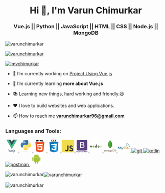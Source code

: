   <!--                                               Hi there 👋, I'm Varun Chimurkar! 
- 🔭 I’m currently working on Project Using Vue.js 
- 📚 Learning new things, hard working and friendly.😃
- ❤️ I love to build websites and web applications.
- 🌱 I’m currently learning more about Vue.js
- 📫 How to reach me Twitter - @imVChimurkar Instagram - varun_chimurkar LinkedIn - bit.ly/2EnI9kV
--->
<!---
varunchimurkar/varunchimurkar is a ✨ special ✨ repository because its `README.md` (this file) appears on your GitHub profile.
You can click the Preview link to take a look at your changes.
--->


<h1 align="center">Hi 👋, I'm Varun Chimurkar</h1>
<h3 align="center">Vue.js || Python || JavaScript || HTML || CSS || Node.js || MongoDB</h3>

<p align="left"> <img src="https://komarev.com/ghpvc/?username=varunchimurkar&label=Profile%20views&color=0e75b6&style=flat" alt="varunchimurkar" /> </p>

<p align="left"> <a href="https://github.com/ryo-ma/github-profile-trophy"><img src="https://github-profile-trophy.vercel.app/?username=varunchimurkar" alt="varunchimurkar" /></a> </p>

<p align="left"> <a href="https://twitter.com/imvchimurkar" target="blank"><img src="https://img.shields.io/twitter/follow/imvchimurkar?logo=twitter&style=for-the-badge" alt="imvchimurkar" /></a> </p>



- 🔭 I’m currently working on [Project Using Vue.js](https://github.com/varunchimurkar/issue_tracker_2021)

- 🌱 I’m currently learning **more about Vue.js**

- 📚 Learning new things, hard working and friendly.😃

- ❤️ I love to build websites and web applications.

- 📫 How to reach me **varunchimurkar96@gmail.com**


<h3 align="left">Languages and Tools:</h3>
<p align="left"> <a href="https://vuejs.org/" target="_blank"> <img src="https://raw.githubusercontent.com/devicons/devicon/master/icons/vuejs/vuejs-original-wordmark.svg" alt="vuejs" width="40" height="40"/> </a> <a href="https://www.python.org" target="_blank"> <img src="https://raw.githubusercontent.com/devicons/devicon/master/icons/python/python-original.svg" alt="python" width="40" height="40"/> </a>  <a href="https://www.w3.org/html/" target="_blank"> <img src="https://raw.githubusercontent.com/devicons/devicon/master/icons/html5/html5-original-wordmark.svg" alt="html5" width="40" height="40"/> </a> <a href="https://www.w3schools.com/css/" target="_blank"> <img src="https://raw.githubusercontent.com/devicons/devicon/master/icons/css3/css3-original-wordmark.svg" alt="css3" width="40" height="40"/> </a><a href="https://developer.mozilla.org/en-US/docs/Web/JavaScript" target="_blank"> <img src="https://raw.githubusercontent.com/devicons/devicon/master/icons/javascript/javascript-original.svg" alt="javascript" width="40" height="40"/> </a>  <a href="https://getbootstrap.com" target="_blank"> <img src="https://raw.githubusercontent.com/devicons/devicon/master/icons/bootstrap/bootstrap-plain-wordmark.svg" alt="bootstrap" width="40" height="40"/> </a> <a href="https://nodejs.org" target="_blank"> <img src="https://raw.githubusercontent.com/devicons/devicon/master/icons/nodejs/nodejs-original-wordmark.svg" alt="nodejs" width="40" height="40"/> </a> <a href="https://www.mongodb.com/" target="_blank"> <img src="https://raw.githubusercontent.com/devicons/devicon/master/icons/mongodb/mongodb-original-wordmark.svg" alt="mongodb" width="40" height="40"/> <a href="https://www.mysql.com/" target="_blank"> <img src="https://raw.githubusercontent.com/devicons/devicon/master/icons/mysql/mysql-original-wordmark.svg" alt="mysql" width="40" height="40"/> </a> <a href="https://git-scm.com/" target="_blank"> <img src="https://www.vectorlogo.zone/logos/git-scm/git-scm-icon.svg" alt="git" width="40" height="40"/> </a>  <a href="https://kotlinlang.org" target="_blank"> <img src="https://www.vectorlogo.zone/logos/kotlinlang/kotlinlang-icon.svg" alt="kotlin" width="40" height="40"/> </a>  </a>   <a href="https://postman.com" target="_blank"> <img src="https://www.vectorlogo.zone/logos/getpostman/getpostman-icon.svg" alt="postman" width="40" height="40"/> </a>  <a href="https://developer.android.com" target="_blank"> <img src="https://raw.githubusercontent.com/devicons/devicon/master/icons/android/android-original-wordmark.svg" alt="android" width="40" height="40"/> </a> </p>

<p><img align="left" src="https://github-readme-stats.vercel.app/api/top-langs?username=varunchimurkar&show_icons=true&locale=en&layout=compact" alt="varunchimurkar" /></p>

<p><img align="center" src="https://github-readme-stats.vercel.app/api?username=varunchimurkar&show_icons=true&locale=en" alt="varunchimurkar" /></p>

<p><img align="center" src="https://github-readme-streak-stats.herokuapp.com/?user=varunchimurkar&" alt="varunchimurkar" /></p>

